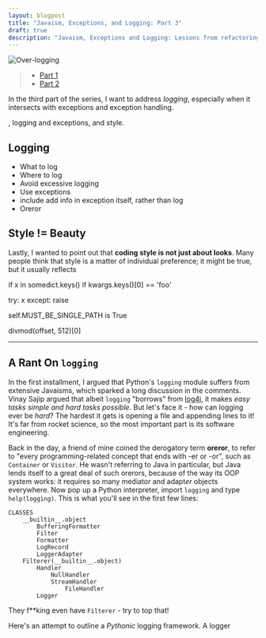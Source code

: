 ```yaml
---
layout: blogpost
title: "Javaism, Exceptions, and Logging: Part 3"
draft: true
description: "Javaism, Exceptions and Logging: Lessons from refactoring large codebases. Part 3 of 3"
---
```


<img src="http://tomerfiliba.com/static/res/2012-07-16-Callahans.jpg" class="blog_post_image" title="Over-logging"/>

> * [Part 1](http://tomerfiliba.com/blog/Javaism)
> * [Part 2](http://tomerfiliba.com/blog/On-Exceptions)

In the third part of the series, I want to address *logging*, especially when it intersects with
exceptions and exception handling.


, logging and
exceptions, and style.

## Logging ##


* What to log
* Where to log
* Avoid excessive logging
* Use exceptions
* include add info in exception itself, rather than log
* Oreror




## Style != Beauty ##

Lastly, I wanted to point out that **coding style is not just about looks**. Many people think that
style is a matter of individual preference; it might be true, but it usually reflects 

if x in somedict.keys()
if kwargs.keys()[0] == 'foo'

try:
    x
except:
    raise

self.MUST_BE_SINGLE_PATH is True

divmod(offset, 512)[0]

---------------------------------------------------------------------------------------------------

## A Rant On ``logging`` ##

In the first installment, I argued that Python's ``logging`` module suffers from extensive 
Javaisms, which sparked a long discussion in the comments. Vinay Sajip argued that albeit 
``logging`` "borrows" from [log4j](http://en.wikipedia.org/wiki/Log4j), it makes *easy tasks simple 
and hard tasks possible*. But let's face it - how can logging ever be *hard*? The hardest it gets 
is opening a file and appending lines to it! It's far from rocket science, so the most important 
part is its software engineering.

Back in the day, a friend of mine coined the derogatory term **oreror**, to refer to "every 
programming-related concept that ends with -er or -or", such as ``Container`` or ``Visitor``. 
He wasn't referring to Java in particular, but Java lends itself to a great deal of such orerors,
because of the way its OOP system works: it requires so many mediat*or* and adapt*er* objects 
everywhere. Now pop up a Python interpreter, import ``logging`` and type ``help(logging)``. 
This is what you'll see in the first few lines:

    CLASSES
        __builtin__.object
            BufferingFormatter
            Filter
            Formatter
            LogRecord
            LoggerAdapter
        Filterer(__builtin__.object)
            Handler
                NullHandler
                StreamHandler
                    FileHandler
            Logger

They f**king even have ``Filterer`` - try to top that! 

Here's an attempt to outline a *Pythonic* logging framework. A logger 




























